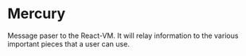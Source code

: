 # Mercury
Message paser to the React-VM. It will relay information to the various important pieces that a user can use.
